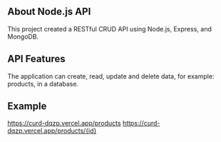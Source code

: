 ## About Node.js API
This project created a RESTful CRUD API using Node.js, Express, and MongoDB.

## API Features
The application can create, read, update and delete data, for example: products, in a database.

## Example
https://curd-dqzp.vercel.app/products
https://curd-dqzp.vercel.app/products/{id}

